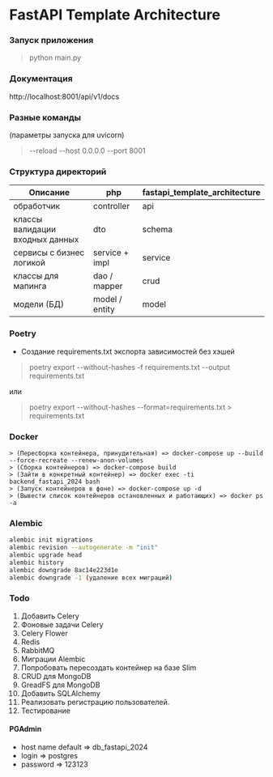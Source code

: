 # FastAPI Template Architecture

### Запуск приложения
> python main.py

### Документация 
http://localhost:8001/api/v1/docs

### Разные команды

(параметры запуска для uvicorn)
> --reload --host 0.0.0.0 --port 8001

### Структура директорий

| Описание                        | php            | fastapi_template_architecture |
|---------------------------------|----------------|-------------------------------|
| обработчик                      | controller     | api                           |
| классы валидации входных данных | dto            | schema                        |
| сервисы с бизнес логикой        | service + impl | service                       |
| классы для мапинга              | dao / mapper   | crud                          |
| модели (БД)                     | model / entity | model                         |


### Poetry

- Создание requirements.txt экспорта зависимостей без хэшей

> poetry export --without-hashes -f requirements.txt --output requirements.txt

или

> poetry export --without-hashes --format=requirements.txt > requirements.txt

### Docker
```
> (Пересборка контейнера, принудительная) => docker-compose up --build --force-recreate --renew-anon-volumes
> (Сборка контейнеров) => docker-compose build
> (Зайти в конкретный контейнер) => docker exec -ti backend_fastapi_2024 bash
> (Запуск контейнеров в фоне) => docker-compose up -d
> (Вывести список контейнеров остановленных и работающих) => docker ps -a
```

### Alembic
```Bash
alembic init migrations
alembic revision --autogenerate -m "init"
alembic upgrade head
alembic history
alembic downgrade 8ac14e223d1e
alembic downgrade -1 (удаление всех миграций)
```

### Todo
1. Добавить Celery
2. Фоновые задачи Celery
3. Celery Flower
4. Redis
5. RabbitMQ
6. Миграции Alembic
7. Попробовать пересоздать контейнер на базе Slim
8. CRUD для MongoDB
9. GreadFS для MongoDB
10. Добавить SQLAlchemy
11. Реализовать регистрацию пользователей.
12. Тестирование


#### PGAdmin
- host name default => db_fastapi_2024
- login => postgres
- password => 123123
